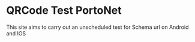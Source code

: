 # QRCode Test PortoNet

This site aims to carry out an unscheduled test for Schema url on Android and IOS
